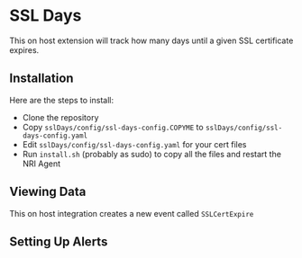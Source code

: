 # SSL Days
This on host extension will track how many days until a given SSL certificate expires.

## Installation
Here are the steps to install:
* Clone the repository
* Copy `sslDays/config/ssl-days-config.COPYME` to `sslDays/config/ssl-days-config.yaml`
* Edit `sslDays/config/ssl-days-config.yaml` for your cert files
* Run `install.sh` (probably as sudo) to copy all the files and restart the NRI Agent

## Viewing Data
This on host integration creates a new event called `SSLCertExpire`

## Setting Up Alerts
